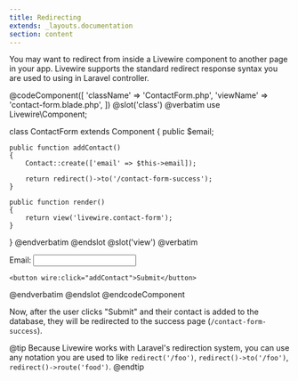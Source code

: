 ```yaml
---
title: Redirecting
extends: _layouts.documentation
section: content
---
```


You may want to redirect from inside a Livewire component to another page in your app. Livewire supports the standard redirect response syntax you are used to using in Laravel controller.

@codeComponent([
    'className' => 'ContactForm.php',
    'viewName' => 'contact-form.blade.php',
])
@slot('class')
@verbatim
use Livewire\Component;

class ContactForm extends Component
{
    public $email;

    public function addContact()
    {
        Contact::create(['email' => $this->email]);

        return redirect()->to('/contact-form-success');
    }

    public function render()
    {
        return view('livewire.contact-form');
    }
}
@endverbatim
@endslot
@slot('view')
@verbatim
<div>
    Email: <input wire:model="email">

    <button wire:click="addContact">Submit</button>
</div>
@endverbatim
@endslot
@endcodeComponent

Now, after the user clicks "Submit" and their contact is added to the database, they will be redirected to the success page (`/contact-form-success`).

@tip
Because Livewire works with Laravel's redirection system, you can use any notation you are used to like <code>redirect('/foo')</code>, <code>redirect()->to('/foo')</code>, <code>redirect()->route('food')</code>.
@endtip
